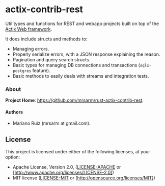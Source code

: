 actix-contrib-rest
==================

Util types and functions for REST and webapp projects built on top of
the [Actix Web framework](https://actix.rs/).

It does include structs and methods to:

- Managing errors.
- Properly serialize errors, with a JSON response explaining the reason.
- Pagination and query search structs.
- Basic types for managing DB connections and transactions (`sqlx-postgres` feature).
- Basic methods to easily deals with streams and integration tests.

### About

**Project Home**: https://github.com/mrsarm/rust-actix-contrib-rest.

#### Authors

- Mariano Ruiz (mrsarm at gmail.com).

## License

This project is licensed under either of the following licenses, at your option:

- Apache License, Version 2.0, ([LICENSE-APACHE](LICENSE-APACHE) or [http://www.apache.org/licenses/LICENSE-2.0])
- MIT license ([LICENSE-MIT](LICENSE-MIT) or [http://opensource.org/licenses/MIT])
